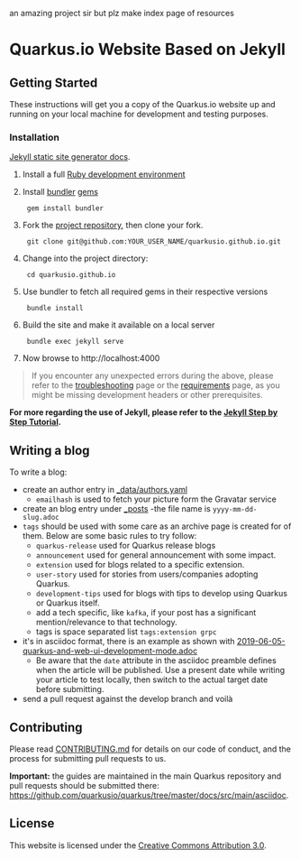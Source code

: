 an amazing project sir but plz make index page of resources

# Quarkus.io Website Based on Jekyll

## Getting Started

These instructions will get you a copy of the Quarkus.io website up and running on your local machine for development and testing purposes.

### Installation
[Jekyll static site generator docs](https://jekyllrb.com/docs/).

1. Install a full [Ruby development environment](https://jekyllrb.com/docs/installation/)
2. Install [bundler](https://jekyllrb.com/docs/ruby-101/#bundler)  [gems](https://jekyllrb.com/docs/ruby-101/#gems) 
  
        gem install bundler

3. Fork the [project repository](https://github.com/quarkusio/quarkusio.github.io), then clone your fork.
  
        git clone git@github.com:YOUR_USER_NAME/quarkusio.github.io.git

4. Change into the project directory:
  
        cd quarkusio.github.io

5. Use bundler to fetch all required gems in their respective versions

        bundle install

6. Build the site and make it available on a local server
  
        bundle exec jekyll serve
        
7. Now browse to http://localhost:4000

> If you encounter any unexpected errors during the above, please refer to the [troubleshooting](https://jekyllrb.com/docs/troubleshooting/#configuration-problems) page or the [requirements](https://jekyllrb.com/docs/installation/#requirements) page, as you might be missing development headers or other prerequisites.


**For more regarding the use of Jekyll, please refer to the [Jekyll Step by Step Tutorial](https://jekyllrb.com/docs/step-by-step/01-setup/).**

## Writing a blog

To write a blog:

- create an author entry in [_data/authors.yaml](https://github.com/quarkusio/quarkusio.github.io/blob/develop/_data/authors.yaml)
    - `emailhash` is used to fetch your picture form the Gravatar service
- create an blog entry under [_posts](https://github.com/quarkusio/quarkusio.github.io/tree/develop/_posts)
    -the file name is `yyyy-mm-dd-slug.adoc`
- `tags` should be used with some care as an archive page is created for of them. Below are some basic rules to try follow:
  - `quarkus-release` used for Quarkus release blogs
  - `announcement` used for general announcement with some impact.
  - `extension` used for blogs related to a specific extension.
  - `user-story` used for stories from users/companies adopting Quarkus.
  - `development-tips` used for blogs with tips to develop using Quarkus or Quarkus itself. 
  - add a tech specific, like `kafka`, if your post has a significant mention/relevance to that technology.
  - tags is space separated list `tags:extension grpc`
- it's in asciidoc format, there is an example as shown with [2019-06-05-quarkus-and-web-ui-development-mode.adoc](https://github.com/quarkusio/quarkusio.github.io/blob/develop/_posts/2019-06-05-quarkus-and-web-ui-development-mode.adoc)
  - Be aware that the `date` attribute in the asciidoc preamble defines when the article will be published. Use a present date while writing your article to test locally, then switch to the actual target date before submitting. 
- send a pull request against the develop branch and voilà

## Contributing

Please read [CONTRIBUTING.md](https://github.com/quarkusio/quarkusio.github.io/blob/master/CONTRIBUTING.md) for details on our code of conduct, and the process for submitting pull requests to us.

**Important:** the guides are maintained in the main Quarkus repository and pull requests should be submitted there:
https://github.com/quarkusio/quarkus/tree/master/docs/src/main/asciidoc.

## License

This website is licensed under the [Creative Commons Attribution 3.0](https://creativecommons.org/licenses/by/3.0/).
